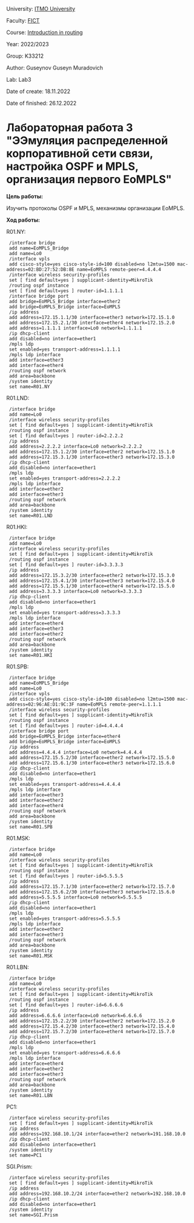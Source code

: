 <p>University: <a href="https://itmo.ru/ru/">ITMO University</a></p>

<p>Faculty: <a href="https://fict.itmo.ru">FICT</a></p>

<p>Course: <a href="https://github.com/itmo-ict-faculty/introduction-in-routing">Introduction in routing</a></p>

<p>Year: 2022/2023</p>

<p>Group: K33212</p>
<p>Author: Guseynov Guseyn Muradovich</p>
<p>Lab: Lab3</p>
<p>Date of create: 18.11.2022</p>
<p>Date of finished: 26.12.2022</p><h1>Лабораторная работа 3 "ЭЭмуляция распределенной корпоративной сети связи, настройка OSPF и MPLS, организация первого EoMPLS"</h1>
<p><b>Цель работы:</b></p>
<p>Изучить протоколы OSPF и MPLS, механизмы организации EoMPLS.</p>

<p><b>Ход работы:</b></p>

<p>R01.NY:</p>

     /interface bridge
     add name=EoMPLS_Bridge
     add name=Lo0
     /interface vpls
     add cisco-style=yes cisco-style-id=100 disabled=no l2mtu=1500 mac-address=02:BD:27:52:DB:8E name=EoMPLS remote-peer=4.4.4.4
     /interface wireless security-profiles
     set [ find default=yes ] supplicant-identity=MikroTik
     /routing ospf instance
     set [ find default=yes ] router-id=1.1.1.1
     /interface bridge port
     add bridge=EoMPLS_Bridge interface=ether2
     add bridge=EoMPLS_Bridge interface=EoMPLS
     /ip address
     add address=172.15.1.1/30 interface=ether3 network=172.15.1.0
     add address=172.15.2.1/30 interface=ether4 network=172.15.2.0
     add address=1.1.1.1 interface=Lo0 network=1.1.1.1
     /ip dhcp-client
     add disabled=no interface=ether1
     /mpls ldp
     set enabled=yes transport-address=1.1.1.1
     /mpls ldp interface
     add interface=ether3
     add interface=ether4
     /routing ospf network
     add area=backbone
     /system identity
     set name=R01.NY
    
<p>R01.LND:</p>

     /interface bridge
     add name=Lo0
     /interface wireless security-profiles
     set [ find default=yes ] supplicant-identity=MikroTik
     /routing ospf instance
     set [ find default=yes ] router-id=2.2.2.2
     /ip address
     add address=2.2.2.2 interface=Lo0 network=2.2.2.2
     add address=172.15.1.2/30 interface=ether2 network=172.15.1.0
     add address=172.15.3.1/30 interface=ether3 network=172.15.3.0
     /ip dhcp-client
     add disabled=no interface=ether1
     /mpls ldp
     set enabled=yes transport-address=2.2.2.2
     /mpls ldp interface
     add interface=ether2
     add interface=ether3
     /routing ospf network
     add area=backbone
     /system identity
     set name=R01.LND
     
<p>R01.HKI:</p>

     /interface bridge
     add name=Lo0
     /interface wireless security-profiles
     set [ find default=yes ] supplicant-identity=MikroTik
     /routing ospf instance
     set [ find default=yes ] router-id=3.3.3.3
     /ip address
     add address=172.15.3.2/30 interface=ether2 network=172.15.3.0
     add address=172.15.4.1/30 interface=ether3 network=172.15.4.0
     add address=172.15.5.1/30 interface=ether4 network=172.15.5.0
     add address=3.3.3.3 interface=Lo0 network=3.3.3.3
     /ip dhcp-client
     add disabled=no interface=ether1
     /mpls ldp
     set enabled=yes transport-address=3.3.3.3
     /mpls ldp interface
     add interface=ether4
     add interface=ether3
     add interface=ether2
     /routing ospf network
     add area=backbone
     /system identity
     set name=R01.HKI

<p>R01.SPB:</p>

     /interface bridge
     add name=EoMPLS_Bridge
     add name=Lo0
     /interface vpls
     add cisco-style=yes cisco-style-id=100 disabled=no l2mtu=1500 mac-address=02:96:AE:D1:9C:3F name=EoMPLS remote-peer=1.1.1.1
     /interface wireless security-profiles
     set [ find default=yes ] supplicant-identity=MikroTik
     /routing ospf instance
     set [ find default=yes ] router-id=4.4.4.4
     /interface bridge port
     add bridge=EoMPLS_Bridge interface=ether4
     add bridge=EoMPLS_Bridge interface=EoMPLS
     /ip address
     add address=4.4.4.4 interface=Lo0 network=4.4.4.4
     add address=172.15.5.2/30 interface=ether2 network=172.15.5.0
     add address=172.15.6.1/30 interface=ether3 network=172.15.6.0
     /ip dhcp-client
     add disabled=no interface=ether1
     /mpls ldp
     set enabled=yes transport-address=4.4.4.4
     /mpls ldp interface
     add interface=ether3
     add interface=ether2
     add interface=ether4
     /routing ospf network
     add area=backbone
     /system identity
     set name=R01.SPB
     
<p>R01.MSK:</p>

     /interface bridge
     add name=Lo0
     /interface wireless security-profiles
     set [ find default=yes ] supplicant-identity=MikroTik
     /routing ospf instance
     set [ find default=yes ] router-id=5.5.5.5
     /ip address
     add address=172.15.7.1/30 interface=ether2 network=172.15.7.0
     add address=172.15.6.2/30 interface=ether3 network=172.15.6.0
     add address=5.5.5.5 interface=Lo0 network=5.5.5.5
     /ip dhcp-client
     add disabled=no interface=ether1
     /mpls ldp
     set enabled=yes transport-address=5.5.5.5
     /mpls ldp interface
     add interface=ether2
     add interface=ether3
     /routing ospf network
     add area=backbone
     /system identity
     set name=R01.MSK
     
<p>R01.LBN:</p>

     /interface bridge
     add name=Lo0
     /interface wireless security-profiles
     set [ find default=yes ] supplicant-identity=MikroTik
     /routing ospf instance
     set [ find default=yes ] router-id=6.6.6.6
     /ip address
     add address=6.6.6.6 interface=Lo0 network=6.6.6.6
     add address=172.15.2.2/30 interface=ether2 network=172.15.2.0
     add address=172.15.4.2/30 interface=ether3 network=172.15.4.0
     add address=172.15.7.2/30 interface=ether4 network=172.15.7.0
     /ip dhcp-client
     add disabled=no interface=ether1
     /mpls ldp
     set enabled=yes transport-address=6.6.6.6
     /mpls ldp interface
     add interface=ether4
     add interface=ether2
     add interface=ether3
     /routing ospf network
     add area=backbone
     /system identity
     set name=R01.LBN
     
<p>PC1:</p>

     /interface wireless security-profiles
     set [ find default=yes ] supplicant-identity=MikroTik
     /ip address
     add address=192.168.10.1/24 interface=ether2 network=191.168.10.0
     /ip dhcp-client
     add disabled=no interface=ether1
     /system identity
     set name=PC1
     
<p>SGI.Prism:</p>
     
     /interface wireless security-profiles
     set [ find default=yes ] supplicant-identity=MikroTik
     /ip address
     add address=192.168.10.2/24 interface=ether2 network=192.168.10.0
     /ip dhcp-client
     add disabled=no interface=ether1
     /system identity
     set name=SGI.Prism
     
